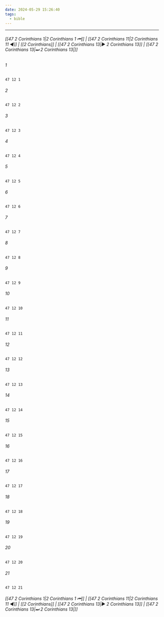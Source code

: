 ```yaml
---
date: 2024-05-29 15:26:40
tags:
  - bible
---
```

___

###### [[47 2 Corinthians 1|2 Corinthians 1 ⏮]] | [[47 2 Corinthians 11|2 Corinthians 11 ◀]] | [[2 Corinthians]] | [[47 2 Corinthians 13|▶ 2 Corinthians 13]] | [[47 2 Corinthians 13|⏭ 2 Corinthians 13|]]

###### 1
``` verse
47 12 1 
```
###### 2
``` verse
47 12 2 
```
###### 3
``` verse
47 12 3 
```
###### 4
``` verse
47 12 4 
```
###### 5
``` verse
47 12 5 
```
###### 6
``` verse
47 12 6 
```
###### 7
``` verse
47 12 7 
```
###### 8
``` verse
47 12 8 
```
###### 9
``` verse
47 12 9 
```
###### 10
``` verse
47 12 10 
```
###### 11
``` verse
47 12 11 
```
###### 12
``` verse
47 12 12 
```
###### 13
``` verse
47 12 13 
```
###### 14
``` verse
47 12 14 
```
###### 15
``` verse
47 12 15 
```
###### 16
``` verse
47 12 16 
```
###### 17
``` verse
47 12 17 
```
###### 18
``` verse
47 12 18 
```
###### 19
``` verse
47 12 19 
```
###### 20
``` verse
47 12 20 
```
###### 21
``` verse
47 12 21 
```

###### [[47 2 Corinthians 1|2 Corinthians 1 ⏮]] | [[47 2 Corinthians 11|2 Corinthians 11 ◀]] | [[2 Corinthians]] | [[47 2 Corinthians 13|▶ 2 Corinthians 13]] | [[47 2 Corinthians 13|⏭ 2 Corinthians 13|]]


